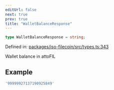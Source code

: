 ```yaml
---
editUrl: false
next: true
prev: true
title: "WalletBalanceResponse"
---
```


```ts
type WalletBalanceResponse = string;
```

Defined in: [packages/iso-filecoin/src/types.ts:343](https://github.com/hugomrdias/filecoin/blob/main/packages/iso-filecoin/src/types.ts#L343)

Wallet balance in attoFIL

## Example

```ts
'99999927137190925849'
```
